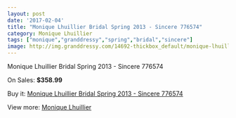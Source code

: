 ```yaml
---
layout: post
date: '2017-02-04'
title: "Monique Lhuillier Bridal Spring 2013 - Sincere 776574"
category: Monique Lhuillier
tags: ["monique","granddressy","spring","bridal","sincere"]
image: http://img.granddressy.com/14692-thickbox_default/monique-lhuillier-bridal-spring-2013-sincere-776574.jpg
---
```

Monique Lhuillier Bridal Spring 2013 - Sincere 776574

On Sales: **$358.99**
<a href="https://www.granddressy.com/en/monique-lhuillier/13745-monique-lhuillier-bridal-spring-2013-sincere-776574.html"><amp-img layout="responsive" width="600" height="600" src="//img.granddressy.com/14692-thickbox_default/monique-lhuillier-bridal-spring-2013-sincere-776574.jpg" alt="Monique Lhuillier Bridal Spring 2013 - Sincere 776574 0" /></a>

Buy it: [Monique Lhuillier Bridal Spring 2013 - Sincere 776574](https://www.granddressy.com/en/monique-lhuillier/13745-monique-lhuillier-bridal-spring-2013-sincere-776574.html "Monique Lhuillier Bridal Spring 2013 - Sincere 776574")

View more: [Monique Lhuillier](https://www.granddressy.com/en/18-monique-lhuillier "Monique Lhuillier")